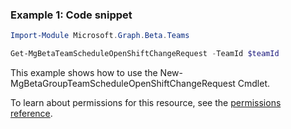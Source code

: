 ### Example 1: Code snippet

```powershell
Import-Module Microsoft.Graph.Beta.Teams

Get-MgBetaTeamScheduleOpenShiftChangeRequest -TeamId $teamId
```
This example shows how to use the New-MgBetaGroupTeamScheduleOpenShiftChangeRequest Cmdlet.

To learn about permissions for this resource, see the [permissions reference](/graph/permissions-reference).

